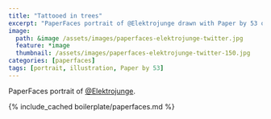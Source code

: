 ```yaml
---
title: "Tattooed in trees"
excerpt: "PaperFaces portrait of @Elektrojunge drawn with Paper by 53 on an iPad."
image: 
  path: &image /assets/images/paperfaces-elektrojunge-twitter.jpg 
  feature: *image
  thumbnail: /assets/images/paperfaces-elektrojunge-twitter-150.jpg
categories: [paperfaces]
tags: [portrait, illustration, Paper by 53]
---
```


PaperFaces portrait of [@Elektrojunge](https://twitter.com/Elektrojunge).

{% include_cached boilerplate/paperfaces.md %}

